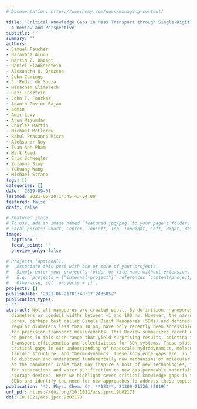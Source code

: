```yaml
---
# Documentation: https://wowchemy.com/docs/managing-content/

title: 'Critical Knowledge Gaps in Mass Transport through Single-Digit Nanopores:
  A Review and Perspective'
subtitle: ''
summary: ''
authors:
- Samuel Faucher
- Narayana Aluru
- Martin Z. Bazant
- Daniel Blankschtein
- Alexandra H. Brozena
- John Cumings
- J. Pedro de Souza
- Menachem Elimelech
- Razi Epsztein
- John T. Fourkas
- Ananth Govind Rajan
- admin
- Amir Levy
- Arun Majumdar
- Charles Martin
- Michael McEldrew
- Rahul Prasanna Misra
- Aleksandr Noy
- Tuan Anh Pham
- Mark Reed
- Eric Schwegler
- Zuzanna Siwy
- YuHuang Wang
- Michael Strano
tags: []
categories: []
date: '2019-09-01'
lastmod: 2021-06-20T14:45:43-04:00
featured: false
draft: false

# Featured image
# To use, add an image named `featured.jpg/png` to your page's folder.
# Focal points: Smart, Center, TopLeft, Top, TopRight, Left, Right, BottomLeft, Bottom, BottomRight.
image:
  caption: ''
  focal_point: ''
  preview_only: false

# Projects (optional).
#   Associate this post with one or more of your projects.
#   Simply enter your project's folder or file name without extension.
#   E.g. `projects = ["internal-project"]` references `content/project/deep-learning/index.md`.
#   Otherwise, set `projects = []`.
projects: []
publishDate: '2021-06-21T01:48:17.243505Z'
publication_types:
- '2'
abstract: Not all nanopores are created equal. By definition, nanopores have characteristic
  diameters or conduit widths between ∼1 and 100 nm. However, the narrowest of such
  pores, perhaps best called Single Digit Nanopores (SDNs) and defined as those with
  regular diameters less than 10 nm, have only recently been accessible experimentally
  for precision transport measurements. This Review summarizes recent experiments
  on pores in this size range that yield surprising results, pointing toward extraordinary
  transport efficiencies and selectivities for SDN systems. These studies have identified
  critical gaps in our understanding of nanoscale hydrodynamics, molecular sieving,
  fluidic structure, and thermodynamics. These knowledge gaps are, in turn, an opportunity
  to discover and understand fundamentally new mechanisms of molecular and ionic transport
  at the nanometer scale that may inspire a host of new technologies, from novel membranes
  for separations and water purification to new gas-permeable materials and energy
  storage devices. Here we highlight seven critical knowledge gaps in the study of
  SDNs and identify the need for new approaches to address these topics.
publication: '*J. Phys. Chem. C*, **123**, 21309-21326 (2019)'
url_pdf: https://doi.org/10.1021/acs.jpcc.9b02178
doi: 10.1021/acs.jpcc.9b02178
---
```

